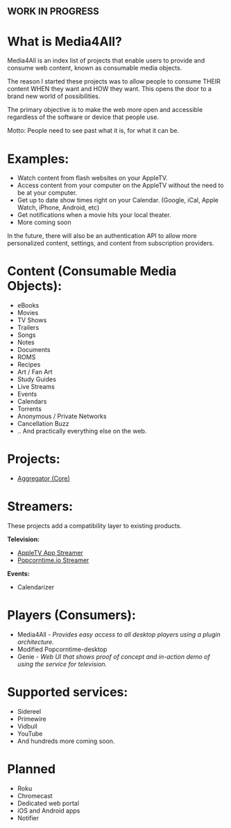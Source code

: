 ## WORK IN PROGRESS

# What is Media4All?
Media4All is an index list of projects that enable users to provide and consume web content, known as consumable
media objects.

The reason I started these projects was to allow people to consume THEIR content WHEN they want and HOW they want.
This opens the door to a brand new world of possibilities.

The primary objective is to make the web more open and accessible regardless of the software or device that people use.

Motto: People need to see past what it is, for what it can be.

# Examples:
  * Watch content from flash websites on your AppleTV.
  * Access content from your computer on the AppleTV without the need to be at your computer.
  * Get up to date show times right on your Calendar. (Google, iCal, Apple Watch, iPhone, Android, etc)
  * Get notifications when a movie hits your local theater.
  * More coming soon

In the future, there will also be an authentication API to allow more personalized content, settings, and
content from subscription providers.

# Content (Consumable Media Objects):
* eBooks
* Movies
* TV Shows
* Trailers
* Songs
* Notes
* Documents
* ROMS
* Recipes
* Art / Fan Art
* Study Guides
* Live Streams
* Events
* Calendars
* Torrents
* Anonymous / Private Networks
* Cancellation Buzz
* .. And practically everything else on the web.

# Projects:
* [Aggregator (Core)](https://github.com/bugs181/Aggregator)

# Streamers: 
These projects add a compatibility layer to existing products.

**Television:**
 * [AppleTV App Streamer](https://github.com/bugs181/AppleTV-Streamer)
 * [Popcorntime.io Streamer](https://github.com/bugs181/Popcorntime)
 
**Events:**
 * Calendarizer

# Players (Consumers):
* Media4All - *Provides easy access to all desktop players using a plugin architecture.*
* Modified Popcorntime-desktop
* Genie - *Web UI that shows proof of concept and in-action demo of using the service for television.*

# Supported services:
* Sidereel
* Primewire
* Vidbull
* YouTube
* And hundreds more coming soon.

# Planned
* Roku
* Chromecast
* Dedicated web portal
* iOS and Android apps
* Notifier
